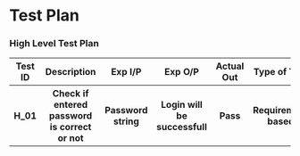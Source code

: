 # Test Plan

### High Level Test Plan

<table style="width:100%">
  <tr>
    <th>Test ID</th>
    <th>Description</th>
    <th>Exp I/P</th>
    <th>Exp O/P</th>
    <th>Actual Out</th>
    <th>Type of Test</th>
  </tr>
  <tr>
    <th>H_01</th>
    <th>Check if entered password is correct or not</th>
    <th>Password string</th>
    <th>Login will be successfull</th>
    <th>Pass</th>
    <th>Requirement based</th>
  </tr>

</table>
